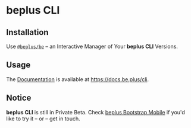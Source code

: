 # beplus CLI

## Installation

Use [`@beplus/be`](https://github.com/beplus/be) – an Interactive Manager of Your **beplus CLI** Versions.

## Usage

The [Documentation](https://docs.be.plus/cli) is available at https://docs.be.plus/cli.

## Notice

**beplus CLI** is still in Private Beta. Check [beplus Bootstrap Mobile](https://be.plus/bootstrap/mobile) if you'd like to try it – or – get in touch.
